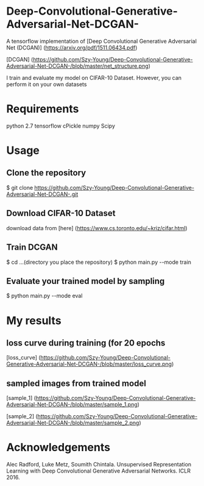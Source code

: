 # Deep-Convolutional-Generative-Adversarial-Net-DCGAN-
A tensorflow implementation of [Deep Convolutional Generative Adversarial Net (DCGAN)] (https://arxiv.org/pdf/1511.06434.pdf)

[DCGAN] (https://github.com/Szy-Young/Deep-Convolutional-Generative-Adversarial-Net-DCGAN-/blob/master/net_structure.png)

I train and evaluate my model on CIFAR-10 Dataset. However, you can perform it on your own datasets

# Requirements
  python 2.7
  tensorflow
  cPickle
  numpy
  Scipy
  
# Usage

## Clone the repository
$ git clone https://github.com/Szy-Young/Deep-Convolutional-Generative-Adversarial-Net-DCGAN-.git

## Download CIFAR-10 Dataset
download data from [here] (https://www.cs.toronto.edu/~kriz/cifar.html)

## Train DCGAN 
$ cd ...(directory you place the repository)
$ python main.py --mode train

## Evaluate your trained model by sampling
$ python main.py --mode eval

# My results

## loss curve during training (for 20 epochs
[loss_curve] (https://github.com/Szy-Young/Deep-Convolutional-Generative-Adversarial-Net-DCGAN-/blob/master/loss_curve.png)

## sampled images from trained model
[sample_1] (https://github.com/Szy-Young/Deep-Convolutional-Generative-Adversarial-Net-DCGAN-/blob/master/sample_1.png)

[sample_2] (https://github.com/Szy-Young/Deep-Convolutional-Generative-Adversarial-Net-DCGAN-/blob/master/sample_2.png)

# Acknowledgements
Alec Radford, Luke Metz, Soumith Chintala. Unsupervised Representation Learning with Deep Convolutional Generative Adversarial Networks. ICLR 2016.
